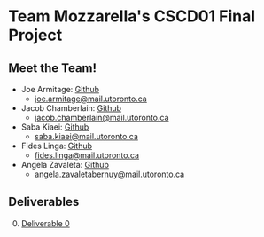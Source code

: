 # Team Mozzarella's CSCD01 Final Project

## Meet the Team!

* Joe Armitage: [Github](https://github.com/armitag8)
	* [joe.armitage@mail.utoronto.ca](mailto:joe.armitage@mail.utoronto.ca)
* Jacob Chamberlain: [Github](https://github.com/JacobChamberlain)
	* [jacob.chamberlain@mail.utoronto.ca](mailto:jacob.chamberlain@mail.utoronto.ca)
* Saba Kiaei: [Github](https://github.com/sabulikia)
	* [saba.kiaei@mail.utoronto.ca](mailto:saba.kiaei@mail.utoronto.ca)
* Fides Linga: [Github](https://github.com/desslinga)
	* [fides.linga@mail.utoronto.ca](mailto:fides.linga@mail.utoronto.ca) 
* Angela Zavaleta: [Github](https://github.com/angelazb)
	* [angela.zavaletabernuy@mail.utoronto.ca](mailto:angela.zavaletabernuy@mail.utoronto.ca)

## Deliverables

0. [Deliverable 0](https://github.com/CSCD01/team_04-project/tree/master/deliverable/0)
